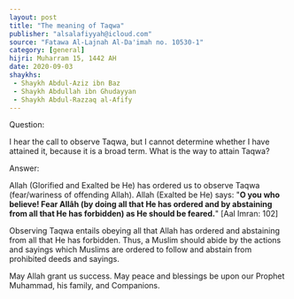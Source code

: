 ```yaml
---
layout: post
title: "The meaning of Taqwa"
publisher: "alsalafiyyah@icloud.com"
source: "Fatawa Al-Lajnah Al-Da'imah no. 10530-1"
category: [general]
hijri: Muharram 15, 1442 AH
date: 2020-09-03
shaykhs: 
 - Shaykh Abdul-Aziz ibn Baz
 - Shaykh Abdullah ibn Ghudayyan
 - Shaykh Abdul-Razzaq al-Afify
---
```


Question: 

I hear the call to observe Taqwa, but I cannot determine whether I have attained it, because it is a broad term. What is the way to attain Taqwa? 

Answer:

Allah (Glorified and Exalted be He) has ordered us to observe Taqwa (fear/wariness of offending Allah). Allah (Exalted be He) says: "**O you who believe! Fear Allâh (by doing all that He has ordered and by abstaining from all that He has forbidden) as He should be feared.**" [Aal Imran: 102]

Observing Taqwa entails obeying all that Allah has ordered and abstaining from all that He has forbidden. Thus, a Muslim should abide by the actions and sayings which Muslims are ordered to follow and abstain from prohibited deeds and sayings.

May Allah grant us success. May peace and blessings be upon our Prophet Muhammad, his family, and Companions.

